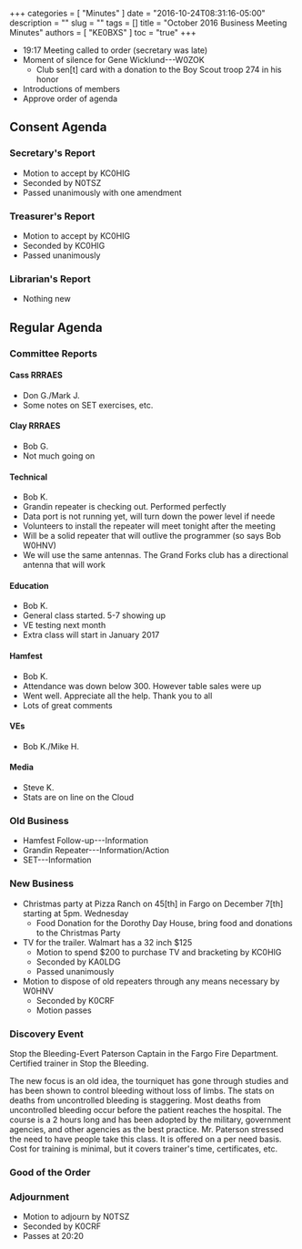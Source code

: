 +++
categories = [ "Minutes" ]
date = "2016-10-24T08:31:16-05:00"
description = ""
slug = ""
tags = []
title = "October 2016 Business Meeting Minutes"
authors = [ "KE0BXS" ]
toc = "true"
+++
* 19:17 Meeting called to order (secretary was late)
* Moment of silence for Gene Wicklund---W0ZOK
    * Club sen[t] card with a donation to the Boy Scout troop 274 in his honor
* Introductions of members 
* Approve order of agenda
<!--more-->
## Consent Agenda

### Secretary's Report
* Motion to accept by KC0HIG
* Seconded by N0TSZ
* Passed unanimously with one amendment

### Treasurer's Report
* Motion to accept by KC0HIG
* Seconded by KC0HIG
* Passed unanimously

###  Librarian's Report
* Nothing new

## Regular Agenda

### Committee Reports

#### Cass RRRAES
* Don G./Mark J.
* Some notes on SET exercises, etc.

#### Clay RRRAES
* Bob G.
* Not much going on

#### Technical
* Bob K.
* Grandin repeater is checking out. Performed perfectly
* Data port is not running yet, will turn down the power
level if neede
* Volunteers to install the repeater will meet tonight after the meeting
* Will be a solid repeater that will outlive the programmer (so says Bob W0HNV)
* We will use the same antennas. The Grand Forks club has a directional antenna that will work

#### Education
* Bob K.
* General class started.  5-7 showing up
* VE testing next month
* Extra class will start in January 2017

#### Hamfest
* Bob K.
* Attendance was down below 300. However table sales were up
* Went well. Appreciate all the help.  Thank you to all
* Lots of great comments

#### VEs
* Bob K./Mike H.

#### Media
* Steve K.
* Stats are on line on the Cloud

### Old Business
* Hamfest Follow-up---Information 
* Grandin Repeater---Information/Action 
* SET---Information 

### New Business
* Christmas party at Pizza Ranch on 45[th] in Fargo on December 7[th] starting at 5pm.  Wednesday
    * Food Donation for the Dorothy Day House, bring food and donations to the Christmas Party 
* TV for the trailer.  Walmart has a 32 inch $125
    * Motion to spend $200 to purchase TV and bracketing by KC0HIG
    * Seconded by KA0LDG
    * Passed unanimously
* Motion to dispose of old repeaters through any means necessary by W0HNV
    * Seconded by K0CRF
    * Motion passes

### Discovery Event
Stop the Bleeding-Evert Paterson Captain in the Fargo Fire Department.
Certified trainer in Stop the Bleeding.

The new focus is an old idea, the tourniquet has gone through studies and has
been shown to control bleeding without loss of limbs.  The stats on deaths
from uncontrolled bleeding is staggering.  Most deaths from uncontrolled
bleeding occur before the patient reaches the hospital.  The course is a 2
hours long and has been adopted by the military, government agencies, and
other agencies as the best practice.  Mr. Paterson stressed the need to have
people take this class.  It is offered on a per need basis. Cost for training
is minimal, but it covers trainer's time, certificates, etc.    

### Good of the Order

### Adjournment
* Motion to adjourn by N0TSZ
* Seconded by K0CRF
* Passes at 20:20
